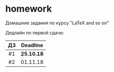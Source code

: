 # homework
Домашние задания по курсу "LaTeX and so on"

Дедлайн по первой сдаче:

| ДЗ | Deadline |
|:---:|:---:|
|#1|**25.10.18**|
|#2|01.11.18|
